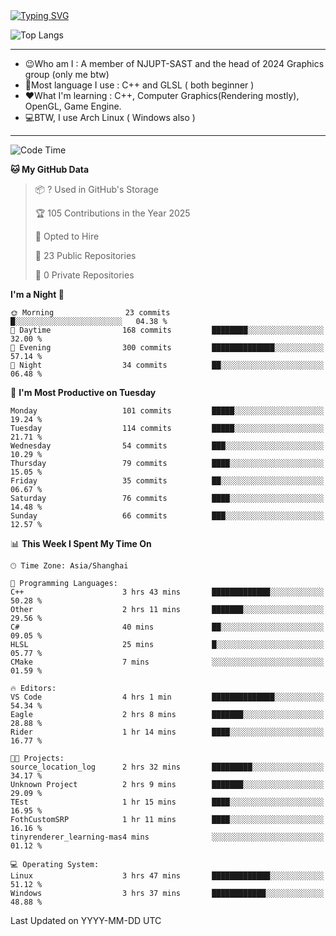 <a href="https://git.io/typing-svg">
  <img src="https://readme-typing-svg.demolab.com?font=Fira+Code&pause=1000&random=false&width=435&separator=%3D&lines=std%3A%3Aprintln(%22Hello,+world!%22);" alt="Typing SVG" />
</a>

![Top Langs](https://github-readme-stats.vercel.app/api/top-langs/?username=FOTH0626&theme=transparent)

---

- 😉Who am I : A member of NJUPT-SAST and the head of 2024 Graphics group (only me btw)
- 📖Most language I use : C++ and GLSL ( both beginner )
- ❤What I'm learning : C++, Computer Graphics(Rendering mostly), OpenGL, Game Engine.
- 💻BTW, I use Arch Linux ( Windows also )
---
<!--START_SECTION:waka-->
![Code Time](http://img.shields.io/badge/Code%20Time-251%20hrs%2025%20mins-blue)

**🐱 My GitHub Data** 

> 📦 ? Used in GitHub's Storage 
 > 
> 🏆 105 Contributions in the Year 2025
 > 
> 💼 Opted to Hire
 > 
> 📜 23 Public Repositories 
 > 
> 🔑 0 Private Repositories 
 > 
**I'm a Night 🦉** 

```text
🌞 Morning                23 commits          █░░░░░░░░░░░░░░░░░░░░░░░░   04.38 % 
🌆 Daytime                168 commits         ████████░░░░░░░░░░░░░░░░░   32.00 % 
🌃 Evening                300 commits         ██████████████░░░░░░░░░░░   57.14 % 
🌙 Night                  34 commits          ██░░░░░░░░░░░░░░░░░░░░░░░   06.48 % 
```
📅 **I'm Most Productive on Tuesday** 

```text
Monday                   101 commits         █████░░░░░░░░░░░░░░░░░░░░   19.24 % 
Tuesday                  114 commits         █████░░░░░░░░░░░░░░░░░░░░   21.71 % 
Wednesday                54 commits          ███░░░░░░░░░░░░░░░░░░░░░░   10.29 % 
Thursday                 79 commits          ████░░░░░░░░░░░░░░░░░░░░░   15.05 % 
Friday                   35 commits          ██░░░░░░░░░░░░░░░░░░░░░░░   06.67 % 
Saturday                 76 commits          ████░░░░░░░░░░░░░░░░░░░░░   14.48 % 
Sunday                   66 commits          ███░░░░░░░░░░░░░░░░░░░░░░   12.57 % 
```


📊 **This Week I Spent My Time On** 

```text
🕑︎ Time Zone: Asia/Shanghai

💬 Programming Languages: 
C++                      3 hrs 43 mins       █████████████░░░░░░░░░░░░   50.28 % 
Other                    2 hrs 11 mins       ███████░░░░░░░░░░░░░░░░░░   29.56 % 
C#                       40 mins             ██░░░░░░░░░░░░░░░░░░░░░░░   09.05 % 
HLSL                     25 mins             █░░░░░░░░░░░░░░░░░░░░░░░░   05.77 % 
CMake                    7 mins              ░░░░░░░░░░░░░░░░░░░░░░░░░   01.59 % 

🔥 Editors: 
VS Code                  4 hrs 1 min         ██████████████░░░░░░░░░░░   54.34 % 
Eagle                    2 hrs 8 mins        ███████░░░░░░░░░░░░░░░░░░   28.88 % 
Rider                    1 hr 14 mins        ████░░░░░░░░░░░░░░░░░░░░░   16.77 % 

🐱‍💻 Projects: 
source_location_log      2 hrs 32 mins       █████████░░░░░░░░░░░░░░░░   34.17 % 
Unknown Project          2 hrs 9 mins        ███████░░░░░░░░░░░░░░░░░░   29.09 % 
TEst                     1 hr 15 mins        ████░░░░░░░░░░░░░░░░░░░░░   16.95 % 
FothCustomSRP            1 hr 11 mins        ████░░░░░░░░░░░░░░░░░░░░░   16.16 % 
tinyrenderer_learning-mas4 mins              ░░░░░░░░░░░░░░░░░░░░░░░░░   01.12 % 

💻 Operating System: 
Linux                    3 hrs 47 mins       █████████████░░░░░░░░░░░░   51.12 % 
Windows                  3 hrs 37 mins       ████████████░░░░░░░░░░░░░   48.88 % 
```


 Last Updated on YYYY-MM-DD UTC
<!--END_SECTION:waka-->
